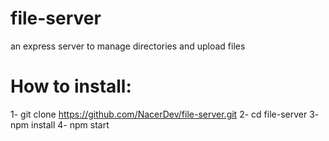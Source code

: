 # file-server
an express server to  manage directories and upload files 
# How to install:
1- git clone https://github.com/NacerDev/file-server.git
2- cd file-server
3- npm install
4- npm start
